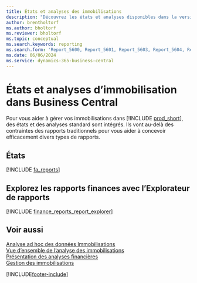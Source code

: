 ```yaml
---
title: États et analyses des immobilisations
description: "Découvrez les états et analyses disponibles dans la version standard de Business\_Central afin que vous puissiez suivre vos immobilisations."
author: brentholtorf
ms.author: bholtorf
ms.reviewer: bholtorf
ms.topic: conceptual
ms.search.keywords: reporting
ms.search.form: 'Report_5600, Report_5601, Report_5603, Report_5604, Report_5605, Report_5606, Report_5607, Report_5608, Report_5610'
ms.date: 06/06/2024
ms.service: dynamics-365-business-central
---
```

# <a name="fixed-assets-reports-and-analytics-in-business-central"></a>États et analyses d’immobilisation dans Business Central

Pour vous aider à gérer vos immobilisations dans [!INCLUDE [prod_short](includes/prod_short.md)], des états et des analyses standard sont intégrés. Ils vont au-delà des contraintes des rapports traditionnels pour vous aider à concevoir efficacement divers types de rapports.  

## <a name="reports"></a>États

[!INCLUDE [fa_reports](includes/fa-reports-include.md)]

## <a name="explore-finance-reports-with-report-explorer"></a>Explorez les rapports finances avec l’Explorateur de rapports

[!INCLUDE [finance_reports_report_explorer](includes/finance-reports-report-explorer-include.md)]

## <a name="see-also"></a>Voir aussi

[Analyse ad hoc des données Immobilisations](ad-hoc-analysis-fa.md)  
[Vue d’ensemble de l’analyse des immobilisations](fa-analytics-overview.md)  
[Présentation des analyses financières](bi.md)  
[Gestion des immobilisations](fa-manage.md)  

[!INCLUDE[footer-include](includes/footer-banner.md)]
